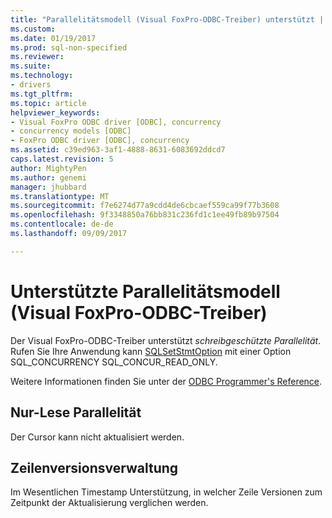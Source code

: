 ```yaml
---
title: "Parallelitätsmodell (Visual FoxPro-ODBC-Treiber) unterstützt | Microsoft Docs"
ms.custom: 
ms.date: 01/19/2017
ms.prod: sql-non-specified
ms.reviewer: 
ms.suite: 
ms.technology:
- drivers
ms.tgt_pltfrm: 
ms.topic: article
helpviewer_keywords:
- Visual FoxPro ODBC driver [ODBC], concurrency
- concurrency models [ODBC]
- FoxPro ODBC driver [ODBC], concurrency
ms.assetid: c39ed963-3af1-4888-8631-6083692ddcd7
caps.latest.revision: 5
author: MightyPen
ms.author: genemi
manager: jhubbard
ms.translationtype: MT
ms.sourcegitcommit: f7e6274d77a9cdd4de6cbcaef559ca99f77b3608
ms.openlocfilehash: 9f3348850a76bb831c236fd1c1ee49fb89b97504
ms.contentlocale: de-de
ms.lasthandoff: 09/09/2017

---
```

# <a name="supported-concurrency-model-visual-foxpro-odbc-driver"></a>Unterstützte Parallelitätsmodell (Visual FoxPro-ODBC-Treiber)
Der Visual FoxPro-ODBC-Treiber unterstützt *schreibgeschützte Parallelität*. Rufen Sie Ihre Anwendung kann [SQLSetStmtOption](../../odbc/microsoft/sqlsetstmtoption-visual-foxpro-odbc-driver.md) mit einer Option SQL_CONCURRENCY SQL_CONCUR_READ_ONLY.  
  
 Weitere Informationen finden Sie unter der [ODBC Programmer's Reference](../../odbc/reference/odbc-programmer-s-reference.md).  
  
## <a name="read-only-concurrency"></a>Nur-Lese Parallelität  
 Der Cursor kann nicht aktualisiert werden.  
  
## <a name="row-versioning"></a>Zeilenversionsverwaltung  
 Im Wesentlichen Timestamp Unterstützung, in welcher Zeile Versionen zum Zeitpunkt der Aktualisierung verglichen werden.
